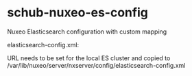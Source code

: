 # schub-nuxeo-es-config
Nuxeo Elasticsearch configuration with custom mapping

elasticsearch-config.xml:

URL needs to be set for the local ES cluster and copied to /var/lib/nuxeo/server/nxserver/config/elasticsearch-config.xml